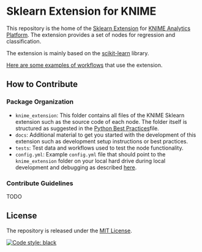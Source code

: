 
# Sklearn Extension for KNIME

This repository is the home of the [Sklearn Extension]() for [KNIME Analytics Platform](https://www.knime.com/knime-analytics-platform). The extension provides a set of nodes for regression and classification.

The extension is mainly based on the [scikit-learn](https://scikit-learn.org/stable/) library.

[Here are some examples of workflows]() that use the extension.


## How to Contribute

### Package Organization

* `knime_extension`: This folder contains all files of the KNIME Sklearn extension such as the source code of each node. The folder itself is structured as suggested in the [Python Best Practices]()file.
* `docs`: Additional material to get you started with the development of this extension such as development setup instructions or best practices.
* `tests`: Test data and workflows used to test the node functionality.
* `config.yml`: Example `config.yml` file that should point to the `knime_extension` folder on your local hard drive during local development and debugging as described [here](https://docs.knime.com/latest/pure_python_node_extensions_guide/index.html#tutorial-writing-first-py-node).


### Contribute Guidelines

TODO


## License
The repository is released under the [MIT License](https://opensource.org/licenses/MIT).

[![Code style: black](https://img.shields.io/badge/code%20style-black-000000.svg)](https://github.com/psf/black)